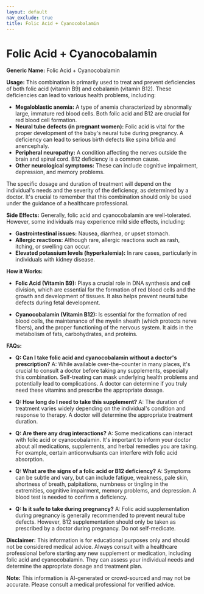 ```yaml
---
layout: default
nav_exclude: true
title: Folic Acid + Cyanocobalamin
---
```


# Folic Acid + Cyanocobalamin

**Generic Name:** Folic Acid + Cyanocobalamin

**Usage:** This combination is primarily used to treat and prevent deficiencies of both folic acid (vitamin B9) and cobalamin (vitamin B12).  These deficiencies can lead to various health problems, including:

* **Megaloblastic anemia:** A type of anemia characterized by abnormally large, immature red blood cells.  Both folic acid and B12 are crucial for red blood cell formation.
* **Neural tube defects (in pregnant women):** Folic acid is vital for the proper development of the baby's neural tube during pregnancy.  A deficiency can lead to serious birth defects like spina bifida and anencephaly.
* **Peripheral neuropathy:**  A condition affecting the nerves outside the brain and spinal cord.  B12 deficiency is a common cause.
* **Other neurological symptoms:**  These can include cognitive impairment, depression, and memory problems.

The specific dosage and duration of treatment will depend on the individual's needs and the severity of the deficiency, as determined by a doctor.  It's crucial to remember that this combination should only be used under the guidance of a healthcare professional.

**Side Effects:**  Generally, folic acid and cyanocobalamin are well-tolerated.  However, some individuals may experience mild side effects, including:

* **Gastrointestinal issues:** Nausea, diarrhea, or upset stomach.
* **Allergic reactions:**  Although rare, allergic reactions such as rash, itching, or swelling can occur.
* **Elevated potassium levels (hyperkalemia):**  In rare cases, particularly in individuals with kidney disease.

**How it Works:**

* **Folic Acid (Vitamin B9):** Plays a crucial role in DNA synthesis and cell division, which are essential for the formation of red blood cells and the growth and development of tissues.  It also helps prevent neural tube defects during fetal development.

* **Cyanocobalamin (Vitamin B12):** Is essential for the formation of red blood cells, the maintenance of the myelin sheath (which protects nerve fibers), and the proper functioning of the nervous system.  It aids in the metabolism of fats, carbohydrates, and proteins.


**FAQs:**

* **Q: Can I take folic acid and cyanocobalamin without a doctor's prescription?**  A: While available over-the-counter in many places, it's crucial to consult a doctor before taking any supplements, especially this combination.  Self-treating can mask underlying health problems and potentially lead to complications.  A doctor can determine if you truly need these vitamins and prescribe the appropriate dosage.

* **Q: How long do I need to take this supplement?** A: The duration of treatment varies widely depending on the individual's condition and response to therapy.  A doctor will determine the appropriate treatment duration.

* **Q: Are there any drug interactions?** A:  Some medications can interact with folic acid or cyanocobalamin.  It's important to inform your doctor about all medications, supplements, and herbal remedies you are taking.  For example, certain anticonvulsants can interfere with folic acid absorption.

* **Q: What are the signs of a folic acid or B12 deficiency?** A: Symptoms can be subtle and vary, but can include fatigue, weakness, pale skin, shortness of breath, palpitations, numbness or tingling in the extremities, cognitive impairment, memory problems, and depression.  A blood test is needed to confirm a deficiency.

* **Q:  Is it safe to take during pregnancy?** A: Folic acid supplementation during pregnancy is generally recommended to prevent neural tube defects. However, B12 supplementation should only be taken as prescribed by a doctor during pregnancy.  Do not self-medicate.


**Disclaimer:** This information is for educational purposes only and should not be considered medical advice. Always consult with a healthcare professional before starting any new supplement or medication, including folic acid and cyanocobalamin.  They can assess your individual needs and determine the appropriate dosage and treatment plan.


**Note:** This information is AI-generated or crowd-sourced and may not be accurate. Please consult a medical professional for verified advice.